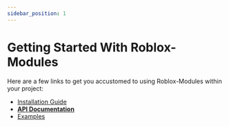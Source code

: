 ```yaml
---
sidebar_position: 1
---
```


# Getting Started With Roblox-Modules

Here are a few links to get you accustomed to using Roblox-Modules within your project:

- [Installation Guide](/docs/Installation)
- [**API Documentation**](/api/Roblox-Modules)
- [Examples](/docs/Examples)